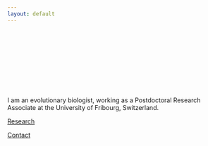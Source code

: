 ```yaml
---
layout: default
---
```


<br />
<br />
<br />
<br />
<br />
<br />
<br />
<br />


I am an evolutionary biologist, working as a Postdoctoral Research Associate at the University of Fribourg, Switzerland. 

[Research](Research)

[Contact](Contact)

